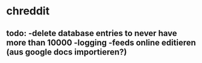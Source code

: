 # chreddit

todo:
-delete database entries to never have more than 10000
-logging
-feeds online editieren (aus google docs importieren?)
-

